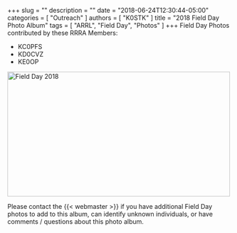 +++
slug = ""
description = ""
date = "2018-06-24T12:30:44-05:00"
categories = [ "Outreach" ]
authors = [ "K0STK" ]
title = "2018 Field Day Photo Album"
tags = [ "ARRL", "Field Day", "Photos" ]
+++
Field Day Photos contributed by these RRRA Members:

* KC0PFS
* KD0CVZ
* KE0OP

<!--more-->
<a data-flickr-embed="true" href="https://www.flickr.com/photos/rrra-fargo/albums/72157670464943768" title="Field Day 2018"><img src="https://farm2.staticflickr.com/1833/42084272645_aff9e2beb0.jpg" width="500" height="281" alt="Field Day 2018"></a><script async src="//embedr.flickr.com/assets/client-code.js" charset="utf-8"></script>

Please contact the {{< webmaster >}} if you have additional Field Day photos
to add to this album, can identify unknown individuals, or have comments / questions about this photo album.
